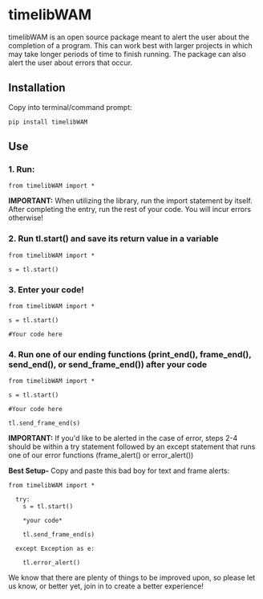 # timelibWAM

timelibWAM is an open source package meant to alert the user about the 
completion of a program. This can work best with larger
projects in which may take longer periods of time to 
finish running. The package can also alert the user
about errors that occur.
  
## Installation
Copy into terminal/command prompt:

    pip install timelibWAM

## Use 

### 1. Run: 

    from timelibWAM import * 

**IMPORTANT:**
  When utilizing the library, run the import statement by itself. After 
  completing the entry, run the rest of your code. You will incur errors otherwise!
  
### 2. Run tl.start() and save its return value in a variable

    from timelibWAM import * 
    
    s = tl.start()

### 3. Enter your code!

    from timelibWAM import * 
    
    s = tl.start()
    
    #Your code here
    
### 4. Run one of our ending functions (print_end(), frame_end(), send_end(), or send_frame_end()) after your code
    
    from timelibWAM import * 
    
    s = tl.start()
    
    #Your code here
    
    tl.send_frame_end(s)
    
**IMPORTANT:**
  If you'd like to be alerted in the case of error, steps 2-4 should be within a try statement
  followed by an except statement that runs one of our error functions (frame_alert() or error_alert())

**Best Setup-**
Copy and paste this bad boy for text and frame alerts:

    from timelibWAM import *

      try:
        s = tl.start() 

        *your code*
          
        tl.send_frame_end(s)
      
      except Exception as e:
        
        tl.error_alert()

We know that there are plenty of things to be improved upon, so please let us know, or better yet, join in to create a better experience!

